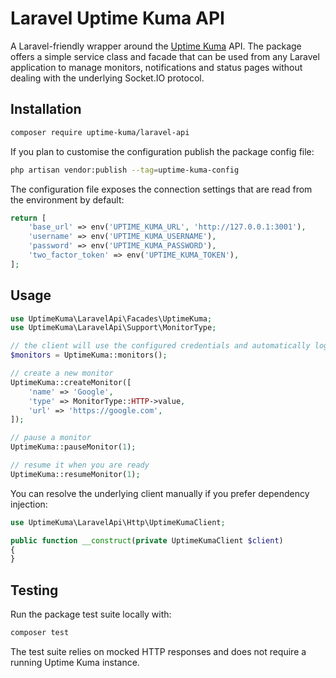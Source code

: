 # Laravel Uptime Kuma API

A Laravel-friendly wrapper around the [Uptime Kuma](https://github.com/louislam/uptime-kuma) API. The package offers a
simple service class and facade that can be used from any Laravel application to manage monitors, notifications and
status pages without dealing with the underlying Socket.IO protocol.

## Installation

```bash
composer require uptime-kuma/laravel-api
```

If you plan to customise the configuration publish the package config file:

```bash
php artisan vendor:publish --tag=uptime-kuma-config
```

The configuration file exposes the connection settings that are read from the environment by default:

```php
return [
    'base_url' => env('UPTIME_KUMA_URL', 'http://127.0.0.1:3001'),
    'username' => env('UPTIME_KUMA_USERNAME'),
    'password' => env('UPTIME_KUMA_PASSWORD'),
    'two_factor_token' => env('UPTIME_KUMA_TOKEN'),
];
```

## Usage

```php
use UptimeKuma\LaravelApi\Facades\UptimeKuma;
use UptimeKuma\LaravelApi\Support\MonitorType;

// the client will use the configured credentials and automatically login
$monitors = UptimeKuma::monitors();

// create a new monitor
UptimeKuma::createMonitor([
    'name' => 'Google',
    'type' => MonitorType::HTTP->value,
    'url' => 'https://google.com',
]);

// pause a monitor
UptimeKuma::pauseMonitor(1);

// resume it when you are ready
UptimeKuma::resumeMonitor(1);
```

You can resolve the underlying client manually if you prefer dependency injection:

```php
use UptimeKuma\LaravelApi\Http\UptimeKumaClient;

public function __construct(private UptimeKumaClient $client)
{
}
```

## Testing

Run the package test suite locally with:

```bash
composer test
```

The test suite relies on mocked HTTP responses and does not require a running Uptime Kuma instance.

